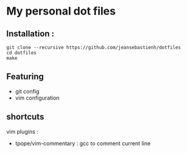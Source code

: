 # My personal dot files

## Installation :

```
git clone --recursive https://github.com/jeansebastienh/dotfiles
cd dotfiles
make
```

## Featuring

* git config
* vim configuration

## shortcuts
vim plugins :
* tpope/vim-commentary : gcc to comment current line 

